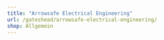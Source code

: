 ```yaml
---
title: "Arrowsafe Electrical Engineering"
url: /gateshead/arrowsafe-electrical-engineering/
shop: Allgemein
---
```

